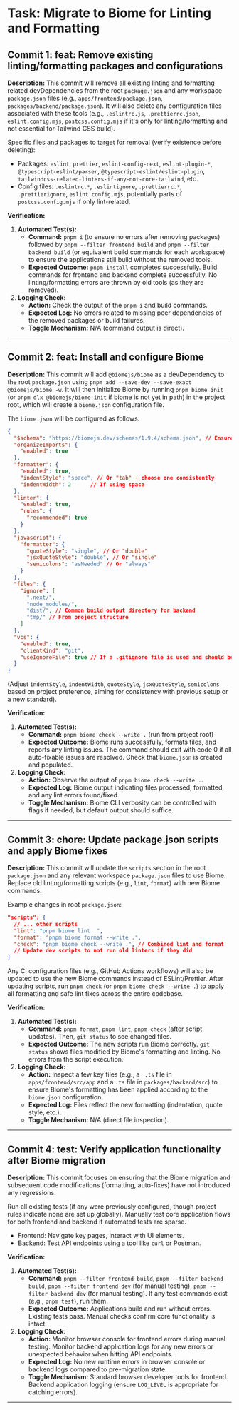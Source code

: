 # Task: Migrate to Biome for Linting and Formatting

## Commit 1: feat: Remove existing linting/formatting packages and configurations
**Description:**
This commit will remove all existing linting and formatting related devDependencies from the root `package.json` and any workspace `package.json` files (e.g., `apps/frontend/package.json`, `packages/backend/package.json`). It will also delete any configuration files associated with these tools (e.g., `.eslintrc.js`, `.prettierrc.json`, `eslint.config.mjs`, `postcss.config.mjs` if it's only for linting/formatting and not essential for Tailwind CSS build).

Specific files and packages to target for removal (verify existence before deleting):
- Packages: `eslint`, `prettier`, `eslint-config-next`, `eslint-plugin-*`, `@typescript-eslint/parser`, `@typescript-eslint/eslint-plugin`, `tailwindcss-related-linters-if-any-not-core-tailwind`, etc.
- Config files: `.eslintrc.*`, `.eslintignore`, `.prettierrc.*`, `.prettierignore`, `eslint.config.mjs`, potentially parts of `postcss.config.mjs` if only lint-related.

**Verification:**
1.  **Automated Test(s):**
    *   **Command:** `pnpm i` (to ensure no errors after removing packages) followed by `pnpm --filter frontend build` and `pnpm --filter backend build` (or equivalent build commands for each workspace) to ensure the applications still build without the removed tools.
    *   **Expected Outcome:** `pnpm install` completes successfully. Build commands for frontend and backend complete successfully. No linting/formatting errors are thrown by old tools (as they are removed).
2.  **Logging Check:**
    *   **Action:** Check the output of the `pnpm i` and build commands.
    *   **Expected Log:** No errors related to missing peer dependencies of the removed packages or build failures.
    *   **Toggle Mechanism:** N/A (command output is direct).

---

## Commit 2: feat: Install and configure Biome
**Description:**
This commit will add `@biomejs/biome` as a devDependency to the root `package.json` using `pnpm add --save-dev --save-exact @biomejs/biome -w`. It will then initialize Biome by running `pnpm biome init` (or `pnpm dlx @biomejs/biome init` if biome is not yet in path) in the project root, which will create a `biome.json` configuration file.

The `biome.json` will be configured as follows:
```json
{
  "$schema": "https://biomejs.dev/schemas/1.9.4/schema.json", // Ensure this is the latest schema
  "organizeImports": {
    "enabled": true
  },
  "formatter": {
    "enabled": true,
    "indentStyle": "space", // Or "tab" - choose one consistently
    "indentWidth": 2      // If using space
  },
  "linter": {
    "enabled": true,
    "rules": {
      "recommended": true
    }
  },
  "javascript": {
    "formatter": {
      "quoteStyle": "single", // Or "double"
      "jsxQuoteStyle": "double", // Or "single"
      "semicolons": "asNeeded" // Or "always"
    }
  },
  "files": {
    "ignore": [
      ".next/",
      "node_modules/",
      "dist/", // Common build output directory for backend
      "tmp/" // From project structure
    ]
  },
  "vcs": {
    "enabled": true,
    "clientKind": "git",
    "useIgnoreFile": true // If a .gitignore file is used and should be respected by Biome
  }
}
```
(Adjust `indentStyle`, `indentWidth`, `quoteStyle`, `jsxQuoteStyle`, `semicolons` based on project preference, aiming for consistency with previous setup or a new standard).

**Verification:**
1.  **Automated Test(s):**
    *   **Command:** `pnpm biome check --write .` (run from project root)
    *   **Expected Outcome:** Biome runs successfully, formats files, and reports any linting issues. The command should exit with code 0 if all auto-fixable issues are resolved. Check that `biome.json` is created and populated.
2.  **Logging Check:**
    *   **Action:** Observe the output of `pnpm biome check --write .`.
    *   **Expected Log:** Biome output indicating files processed, formatted, and any lint errors found/fixed.
    *   **Toggle Mechanism:** Biome CLI verbosity can be controlled with flags if needed, but default output should suffice.

---

## Commit 3: chore: Update package.json scripts and apply Biome fixes
**Description:**
This commit will update the `scripts` section in the root `package.json` and any relevant workspace `package.json` files to use Biome.
Replace old linting/formatting scripts (e.g., `lint`, `format`) with new Biome commands.

Example changes in root `package.json`:
```json
"scripts": {
  // ... other scripts
  "lint": "pnpm biome lint .",
  "format": "pnpm biome format --write .",
  "check": "pnpm biome check --write .", // Combined lint and format
  // Update dev scripts to not run old linters if they did
}
```
Any CI configuration files (e.g., GitHub Actions workflows) will also be updated to use the new Biome commands instead of ESLint/Prettier.
After updating scripts, run `pnpm check` (or `pnpm biome check --write .`) to apply all formatting and safe lint fixes across the entire codebase.

**Verification:**
1.  **Automated Test(s):**
    *   **Command:** `pnpm format`, `pnpm lint`, `pnpm check` (after script updates). Then, `git status` to see changed files.
    *   **Expected Outcome:** The new scripts run Biome correctly. `git status` shows files modified by Biome's formatting and linting. No errors from the script execution.
2.  **Logging Check:**
    *   **Action:** Inspect a few key files (e.g., a ` .ts` file in `apps/frontend/src/app` and a `.ts` file in `packages/backend/src`) to ensure Biome's formatting has been applied according to the `biome.json` configuration.
    *   **Expected Log:** Files reflect the new formatting (indentation, quote style, etc.).
    *   **Toggle Mechanism:** N/A (direct file inspection).

---

## Commit 4: test: Verify application functionality after Biome migration
**Description:**
This commit focuses on ensuring that the Biome migration and subsequent code modifications (formatting, auto-fixes) have not introduced any regressions.

Run all existing tests (if any were previously configured, though project rules indicate none are set up globally).
Manually test core application flows for both frontend and backend if automated tests are sparse.
- Frontend: Navigate key pages, interact with UI elements.
- Backend: Test API endpoints using a tool like `curl` or Postman.

**Verification:**
1.  **Automated Test(s):**
    *   **Command:** `pnpm --filter frontend build`, `pnpm --filter backend build`, `pnpm --filter frontend dev` (for manual testing), `pnpm --filter backend dev` (for manual testing). If any test commands exist (e.g., `pnpm test`), run them.
    *   **Expected Outcome:** Applications build and run without errors. Existing tests pass. Manual checks confirm core functionality is intact.
2.  **Logging Check:**
    *   **Action:** Monitor browser console for frontend errors during manual testing. Monitor backend application logs for any new errors or unexpected behavior when hitting API endpoints.
    *   **Expected Log:** No new runtime errors in browser console or backend logs compared to pre-migration state.
    *   **Toggle Mechanism:** Standard browser developer tools for frontend. Backend application logging (ensure `LOG_LEVEL` is appropriate for catching errors).

---
<!-- TODO: The project rules state "test" script in root package.json is a placeholder. Confirm if there are actual test suites in frontend or backend workspaces that need to be run in Commit 4. -->
<!-- TODO: Confirm if postcss.config.mjs is solely for linting/formatting or if it's essential for Tailwind CSS build process, to decide on its removal in Commit 1. --> 